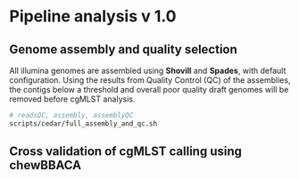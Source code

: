 # Pipeline analysis v 1.0

## Genome assembly and quality selection

All illumina genomes are assembled using **Shovill** and **Spades**, with default configuration. Using the results from Quality Control (QC) of the assemblies, the contigs below a threshold and overall poor quality draft genomes will be removed before cgMLST analysis.

```sh
# readsQC, assembly, assemblyQC
scripts/cedar/full_assembly_and_qc.sh
```

## Cross validation of cgMLST calling using chewBBACA
